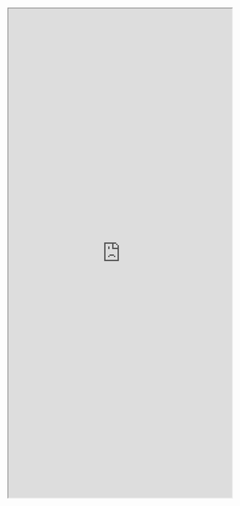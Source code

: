 #

<iframe src="http://localhost:6006/iframe.html?id=fields-datepickerfield--docs" width="100%" height="1100px" />
